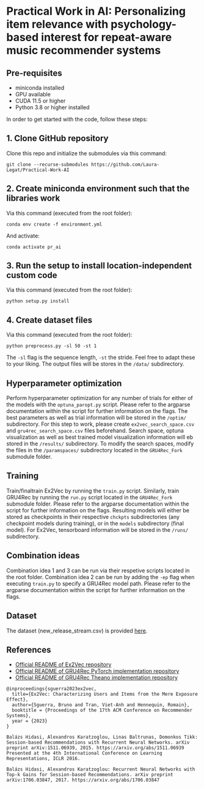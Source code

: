 # Practical Work in AI: Personalizing item relevance with psychology-based interest for repeat-aware music recommender systems

## Pre-requisites

- miniconda installed
- GPU available
- CUDA 11.5 or higher
- Python 3.8 or higher installed

In order to get started with the code, follow these steps:

## 1. Clone GitHub repository

Clone this repo and initialize the submodules via this command:

`git clone --recurse-submodules https://github.com/Laura-Legat/Practical-Work-AI`

## 2. Create miniconda environment such that the libraries work

Via this command (executed from the root folder):

`conda env create -f environment.yml`

And activate:

`conda activate pr_ai`

## 3. Run the setup to install location-independent custom code

Via this command (executed from the root folder):

`python setup.py install`

## 4. Create dataset files 

Via this command (executed from the root folder):

`python preprocess.py -sl 50 -st 1`

The `-sl` flag is the sequence length, `-st` the stride. Feel free to adapt these to your liking. The output files will be stores in the `/data/` subdirectory.

## Hyperparameter optimization

Perform hyperparameter optimization for any number of trials for either of the models with the `optuna_paropt.py` script. Please refer to the argparse documentation within the script for further information on the flags. The best parameters as well as trial information will be stored in the `/optim/` subdirectory. For this step to work, please create `ex2vec_search_space.csv` and `gru4rec_search_space.csv` files beforehand. Search space, optuna visualization as well as best trained model visualization information will eb stored in the `/results/` subdirectory. To modify the search spaces, modify the files in the `/paramspaces/` subdirectory located in the `GRU4Rec_Fork` submodule folder.

## Training

Train/finaltrain Ex2Vec by running the `train.py` script. Similarly, train GRU4Rec by running the `run.py` script located in the `GRU4Rec_Fork` submodule folder. Please refer to the argparse documentation within the script for further information on the flags. Resulting models will either be stored as checkpoints in their respective `chckpts` subdirectories (any checkpoint models during training), or in the `models` subdirectory (final model). For Ex2Vec, tensorboard information will be stored in the `/runs/` subdirectory.

## Combination ideas

Combination idea 1 and 3 can be run via their respetive scripts located in the root folder. Combination idea 2 can be run by adding the `-ep` flag when executing `train.py` to specify a GRU4Rec model path. Please refer to the argparse documentation within the script for further information on the flags.

## Dataset
The dataset (new_release_stream.csv) is provided [here](https://zenodo.org/record/8316236).

## References

- [Official README of Ex2Vec repository](https://github.com/Laura-Legat/Practical-Work-AI/blob/main/README_ex2vec.md)
- [Official README of GRU4Rec PyTorch implementation repository](https://github.com/Laura-Legat/GRU4Rec_Practical_Work/tree/15993f57ca01e4d9356ef05cc842b74a96404fcd)
- [Official README of GRU4Rec Theano implementation repository](https://github.com/hidasib/GRU4Rec)


```
@inproceedings{sguerra2023ex2vec,
  title={Ex2Vec: Characterizing Users and Items from the Mere Exposure Effect},
  author={Sguerra, Bruno and Tran, Viet-Anh and Hennequin, Romain},
  booktitle = {Proceedings of the 17th ACM Conference on Recommender Systems},
  year = {2023}
}

Balázs Hidasi, Alexandros Karatzoglou, Linas Baltrunas, Domonkos Tikk: Session-based Recommendations with Recurrent Neural Networks. arXiv preprint arXiv:1511.06939, 2015. https://arxiv.org/abs/1511.06939 Presented at the 4th International Conference on Learning Representations, ICLR 2016.

Balázs Hidasi, Alexandros Karatzoglou: Recurrent Neural Networks with Top-k Gains for Session-based Recommendations. arXiv preprint arXiv:1706.03847, 2017. https://arxiv.org/abs/1706.03847
```
